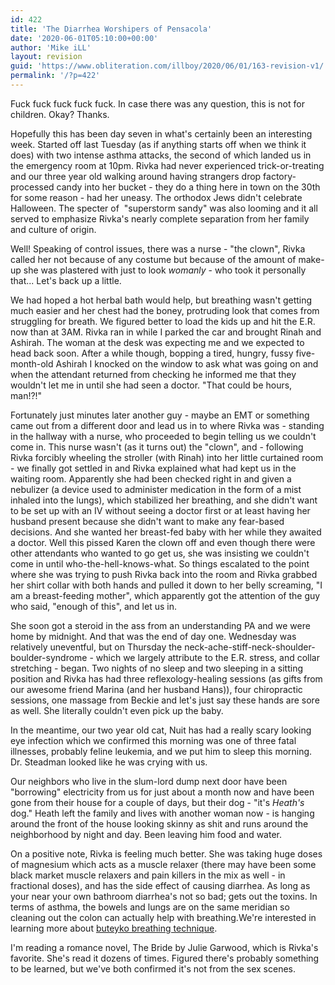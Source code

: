 ```yaml
---
id: 422
title: 'The Diarrhea Worshipers of Pensacola'
date: '2020-06-01T05:10:00+00:00'
author: 'Mike iLL'
layout: revision
guid: 'https://www.obliteration.com/illboy/2020/06/01/163-revision-v1/'
permalink: '/?p=422'
---
```


Fuck fuck fuck fuck fuck. In case there was any question, this is not for children. Okay? Thanks.

Hopefully this has been day seven in what's certainly been an interesting week. Started off last Tuesday (as if anything starts off when we think it does) with two intense asthma attacks, the second of which landed us in the emergency room at 10pm. Rivka had never experienced trick-or-treating and our three year old walking around having strangers drop factory-processed candy into her bucket - they do a thing here in town on the 30th for some reason - had her uneasy. The orthodox Jews didn't celebrate Halloween. The specter of  "superstorm sandy" was also looming and it all served to emphasize Rivka's nearly complete separation from her family and culture of origin.

Well! Speaking of control issues, there was a nurse - "the clown", Rivka called her not because of any costume but because of the amount of make-up she was plastered with just to look <em>womanly</em> - who took it personally that... Let's back up a little.

We had hoped a hot herbal bath would help, but breathing wasn't getting much easier and her chest had the boney, protruding look that comes from struggling for breath. We figured better to load the kids up and hit the E.R. now than at 3AM. Rivka ran in while I parked the car and brought Rinah and Ashirah. The woman at the desk was expecting me and we expected to head back soon. After a while though, bopping a tired, hungry, fussy five-month-old Ashirah I knocked on the window to ask what was going on and when the attendant returned from checking he informed me that they wouldn't let me in until she had seen a doctor. "That could be hours, man!?!"

Fortunately just minutes later another guy - maybe an EMT or something came out from a different door and lead us in to where Rivka was - standing in the hallway with a nurse, who proceeded to begin telling us we couldn't come in. This nurse wasn't (as it turns out) the "clown", and - following Rivka forcibly wheeling the stroller (with Rinah) into her little curtained room - we finally got settled in and Rivka explained what had kept us in the waiting room. Apparently she had been checked right in and given a nebulizer (a device used to administer medication in the form of a mist inhaled into the lungs), which stabilized her breathing, and she didn't want to be set up with an IV without seeing a doctor first or at least having her husband present because she didn't want to make any fear-based decisions. And she wanted her breast-fed baby with her while they awaited a doctor. Well this pissed Karen the clown off and even though there were other attendants who wanted to go get us, she was insisting we couldn't come in until who-the-hell-knows-what. So things escalated to the point where she was trying to push Rivka back into the room and Rivka grabbed her shirt collar with both hands and pulled it down to her belly screaming, "I am a breast-feeding mother", which apparently got the attention of the guy who said, "enough of this", and let us in.

She soon got a steroid in the ass from an understanding PA and we were home by midnight. And that was the end of day one. Wednesday was relatively uneventful, but on Thursday the neck-ache-stiff-neck-shoulder-boulder-syndrome - which we largely attribute to the E.R. stress, and collar stretching - began. Two nights of no sleep and two sleeping in a sitting position and Rivka has had three reflexology-healing sessions (as gifts from our awesome friend Marina (and her husband Hans)), four chiropractic sessions, one massage from Beckie and let's just say these hands are sore as well. She literally couldn't even pick up the baby.

In the meantime, our two year old cat, Nuit has had a really scary looking eye infection which we confirmed this morning was one of three fatal illnesses, probably feline leukemia, and we put him to sleep this morning. Dr. Steadman looked like he was crying with us.

Our neighbors who live in the slum-lord dump next door have been "borrowing" electricity from us for just about a month now and have been gone from their house for a couple of days, but their dog - "it's <em>Heath's</em> dog." Heath left the family and lives with another woman now - is hanging around the front of the house looking skinny as shit and runs around the neighborhood by night and day. Been leaving him food and water.

On a positive note, Rivka is feeling much better. She was taking huge doses of magnesium which acts as a muscle relaxer (there may have been some black market muscle relaxers and pain killers in the mix as well - in fractional doses), and has the side effect of causing diarrhea. As long as your near your own bathroom diarrhea's not so bad; gets out the toxins. In terms of asthma, the bowels and lungs are on the same meridian so cleaning out the colon can actually help with breathing.We're interested in learning more about <a title="Buteyko method on WIkipedia" href="http://en.wikipedia.org/wiki/Buteyko_method" target="_blank" rel="noopener noreferrer">buteyko breathing technique</a>.

I'm reading a romance novel, The Bride by Julie Garwood, which is Rivka's favorite. She's read it dozens of times. Figured there's probably something to be learned, but we've both confirmed it's not from the sex scenes.